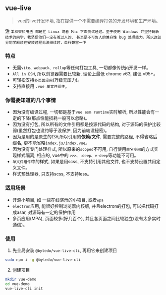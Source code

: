 ## vue-live
> vue的live开发环境, 指在提供一个不需要编译打包的开发环境和生产环境。


**注**
`本框架和用法 都是在 Linux 或者 Mac 下面测试通过。至于使用 Windows 并坚持玩新技术的同学，我坚信他们一定有着过人的、`
`甚至是不可告人的兼容性 bug 处理能力，所以这部分同学麻烦在安装过程无法继续时，自行兼容一下`


### 特点

- 无需`vite、webpack、rollup`等任何打包工具, 一切都像传统jq开发一样。
- `All in ESM`, 所以浏览器需要比较新, 理论上最低 chrome v63, 建议 v95+。
- 可轻松支持`多页面应用`(万级无压力)。
- 支持直接用 `.vue 单文件组件`。


### 你需要知道的几个事情

- 因为没有编译过程, 一切都是基于`vue esm runtime`实时解析, 所以性能会有一定的下降(那点性能损耗一般可以忽略)。
- 因为没有打包, 所以所有的文件引用都是按源代码的结构, 对于源码的保护比较弱(虽然打包也没约等于没保护, 因为前端没秘密)。
- 因为是用的是原生的`ESM`,所以引用的**依赖/文件**, 需要完整的路径, 不得省略后缀名, 更不能省略`index.js/index.vue`。
- 因为没有专门处理样式, 所以原来的`scoped`不可用, 自行使用`命名空间`的方式实现样式隔离; 相应的, vue中的 `>>>、:deep、v-deep`等功能不可用。
- `单文件组件`中的样式, 如果是用scss, 不支持引用其他文件, 也不支持设置共用定义文件。
- 样式预处理器, 只支持scss, 不支持less。


### 适用场景

- 开源小项目, 如 一些在线演示的小项目, 或者`wpa` 
- `electron`应用, 能很好控制浏览器内核版, 并且electron的打包, 可以把代码打成asar, 对源码有一定的保护作用
- 多页应用(MPA), 页面较多(好几百个), 并且各页面之间比较独立(没有太多实时通信)。


### 使用

1. 先全局安装 `@bytedo/vue-live-cli`, 再用它来创建项目

```bash
sudo npm i -g @bytedo/vue-live-cli
```
2. 创建项目

```bash
mkdir vue-demo
cd vue-demo
vue-live-cli init
```